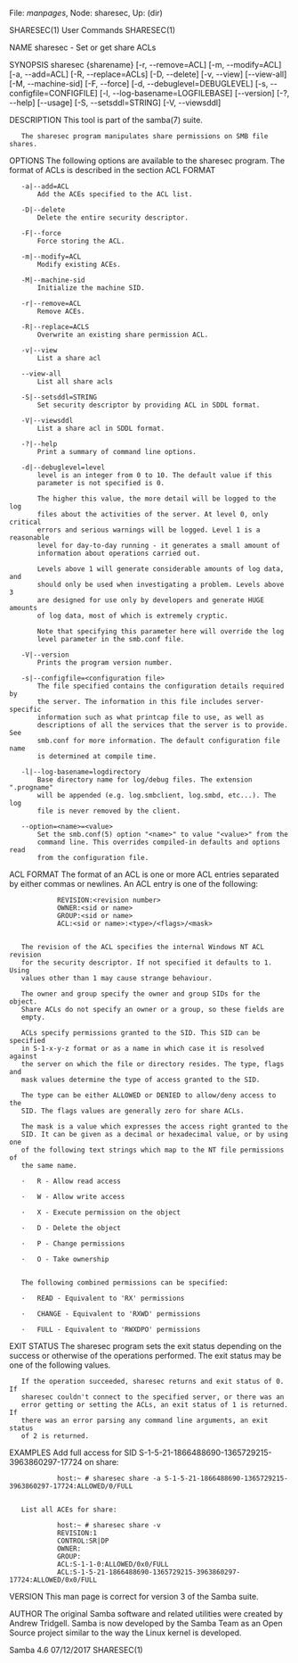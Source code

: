 File: *manpages*,  Node: sharesec,  Up: (dir)

SHARESEC(1)                      User Commands                     SHARESEC(1)



NAME
       sharesec - Set or get share ACLs

SYNOPSIS
       sharesec {sharename} [-r, --remove=ACL] [-m, --modify=ACL]
        [-a, --add=ACL] [-R, --replace=ACLs] [-D, --delete] [-v, --view]
        [--view-all] [-M, --machine-sid] [-F, --force]
        [-d, --debuglevel=DEBUGLEVEL] [-s, --configfile=CONFIGFILE]
        [-l, --log-basename=LOGFILEBASE] [--version] [-?, --help] [--usage]
        [-S, --setsddl=STRING] [-V, --viewsddl]

DESCRIPTION
       This tool is part of the samba(7) suite.

       The sharesec program manipulates share permissions on SMB file shares.

OPTIONS
       The following options are available to the sharesec program. The format
       of ACLs is described in the section ACL FORMAT

       -a|--add=ACL
           Add the ACEs specified to the ACL list.

       -D|--delete
           Delete the entire security descriptor.

       -F|--force
           Force storing the ACL.

       -m|--modify=ACL
           Modify existing ACEs.

       -M|--machine-sid
           Initialize the machine SID.

       -r|--remove=ACL
           Remove ACEs.

       -R|--replace=ACLS
           Overwrite an existing share permission ACL.

       -v|--view
           List a share acl

       --view-all
           List all share acls

       -S|--setsddl=STRING
           Set security descriptor by providing ACL in SDDL format.

       -V|--viewsddl
           List a share acl in SDDL format.

       -?|--help
           Print a summary of command line options.

       -d|--debuglevel=level
           level is an integer from 0 to 10. The default value if this
           parameter is not specified is 0.

           The higher this value, the more detail will be logged to the log
           files about the activities of the server. At level 0, only critical
           errors and serious warnings will be logged. Level 1 is a reasonable
           level for day-to-day running - it generates a small amount of
           information about operations carried out.

           Levels above 1 will generate considerable amounts of log data, and
           should only be used when investigating a problem. Levels above 3
           are designed for use only by developers and generate HUGE amounts
           of log data, most of which is extremely cryptic.

           Note that specifying this parameter here will override the log
           level parameter in the smb.conf file.

       -V|--version
           Prints the program version number.

       -s|--configfile=<configuration file>
           The file specified contains the configuration details required by
           the server. The information in this file includes server-specific
           information such as what printcap file to use, as well as
           descriptions of all the services that the server is to provide. See
           smb.conf for more information. The default configuration file name
           is determined at compile time.

       -l|--log-basename=logdirectory
           Base directory name for log/debug files. The extension ".progname"
           will be appended (e.g. log.smbclient, log.smbd, etc...). The log
           file is never removed by the client.

       --option=<name>=<value>
           Set the smb.conf(5) option "<name>" to value "<value>" from the
           command line. This overrides compiled-in defaults and options read
           from the configuration file.

ACL FORMAT
       The format of an ACL is one or more ACL entries separated by either
       commas or newlines. An ACL entry is one of the following:

                REVISION:<revision number>
                OWNER:<sid or name>
                GROUP:<sid or name>
                ACL:<sid or name>:<type>/<flags>/<mask>


       The revision of the ACL specifies the internal Windows NT ACL revision
       for the security descriptor. If not specified it defaults to 1. Using
       values other than 1 may cause strange behaviour.

       The owner and group specify the owner and group SIDs for the object.
       Share ACLs do not specify an owner or a group, so these fields are
       empty.

       ACLs specify permissions granted to the SID. This SID can be specified
       in S-1-x-y-z format or as a name in which case it is resolved against
       the server on which the file or directory resides. The type, flags and
       mask values determine the type of access granted to the SID.

       The type can be either ALLOWED or DENIED to allow/deny access to the
       SID. The flags values are generally zero for share ACLs.

       The mask is a value which expresses the access right granted to the
       SID. It can be given as a decimal or hexadecimal value, or by using one
       of the following text strings which map to the NT file permissions of
       the same name.

       ·   R - Allow read access

       ·   W - Allow write access

       ·   X - Execute permission on the object

       ·   D - Delete the object

       ·   P - Change permissions

       ·   O - Take ownership


       The following combined permissions can be specified:

       ·   READ - Equivalent to 'RX' permissions

       ·   CHANGE - Equivalent to 'RXWD' permissions

       ·   FULL - Equivalent to 'RWXDPO' permissions

EXIT STATUS
       The sharesec program sets the exit status depending on the success or
       otherwise of the operations performed. The exit status may be one of
       the following values.

       If the operation succeeded, sharesec returns and exit status of 0. If
       sharesec couldn't connect to the specified server, or there was an
       error getting or setting the ACLs, an exit status of 1 is returned. If
       there was an error parsing any command line arguments, an exit status
       of 2 is returned.

EXAMPLES
       Add full access for SID S-1-5-21-1866488690-1365729215-3963860297-17724
       on share:

                host:~ # sharesec share -a S-1-5-21-1866488690-1365729215-3963860297-17724:ALLOWED/0/FULL


       List all ACEs for share:

                host:~ # sharesec share -v
                REVISION:1
                CONTROL:SR|DP
                OWNER:
                GROUP:
                ACL:S-1-1-0:ALLOWED/0x0/FULL
                ACL:S-1-5-21-1866488690-1365729215-3963860297-17724:ALLOWED/0x0/FULL


VERSION
       This man page is correct for version 3 of the Samba suite.

AUTHOR
       The original Samba software and related utilities were created by
       Andrew Tridgell. Samba is now developed by the Samba Team as an Open
       Source project similar to the way the Linux kernel is developed.



Samba 4.6                         07/12/2017                       SHARESEC(1)
